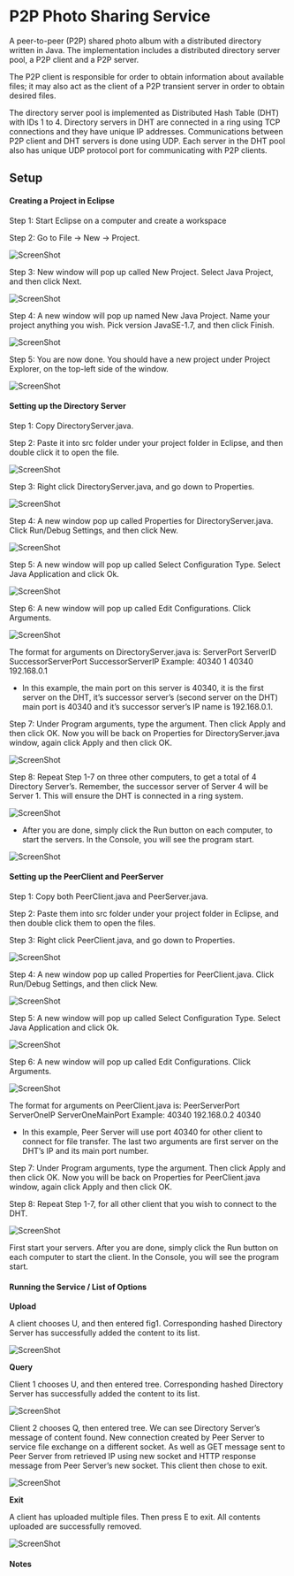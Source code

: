 # P2P Photo Sharing Service

A peer-to-peer (P2P) shared photo album with a distributed directory written in Java. The implementation includes a distributed directory server pool, a P2P client and a P2P server. 

The P2P client is responsible for order to obtain information about available files; it may also act as the client of a P2P transient server in order to obtain desired files. 

The directory server pool is implemented as Distributed Hash Table (DHT) with IDs 1 to 4. Directory servers in DHT are connected in a ring using TCP connections and they have unique IP addresses. Communications between P2P client and DHT servers is done using UDP. Each server in the DHT pool also has unique UDP protocol port for communicating with P2P clients.

## Setup

#### Creating a Project in Eclipse

Step 1: Start Eclipse on a computer and create a workspace

Step 2: Go to File -> New -> Project.

![ScreenShot](/img/img1.png)

Step 3: New window will pop up called New Project. Select Java Project, and then click Next.

![ScreenShot](/img/img2.png)

Step 4: A new window will pop up named New Java Project. Name your project anything you wish. Pick version JavaSE-1.7, and then click Finish. 

![ScreenShot](/img/img3.png)

Step 5: You are now done. You should have a new project under Project Explorer, on the top-left side of the window. 

![ScreenShot](/img/img4.png)

#### Setting up the Directory Server

Step 1: Copy DirectoryServer.java.

Step 2: Paste it into src folder under your project folder in Eclipse, and then double click it to open the file.

![ScreenShot](/img/img6.png)

Step 3: Right click DirectoryServer.java, and go down to Properties.

![ScreenShot](/img/img8.png)

Step 4: A new window pop up called Properties for DirectoryServer.java. Click Run/Debug Settings, and then click New.

![ScreenShot](/img/img9.png)

Step 5: A new window will pop up called Select Configuration Type. Select Java Application and click Ok.

![ScreenShot](/img/img10.png)

Step 6: A new window will pop up called Edit Configurations. Click Arguments. 

![ScreenShot](/img/img11.png)

The format for arguments on DirectoryServer.java is:
ServerPort ServerID SuccessorServerPort SuccessorServerIP
Example: 40340 1 40340 192.168.0.1
- In this example, the main port on this server is 40340, it is the first server on the DHT, it’s successor server’s (second server on the DHT) main port is 40340 and it’s successor server’s IP name is 192.168.0.1.

Step 7: Under Program arguments, type the argument. Then click Apply and then click OK. Now you will be back on Properties for DirectoryServer.java window, again click Apply and then click OK.

![ScreenShot](/img/img12.png)

Step 8: Repeat Step 1-7 on three other computers, to get a total of 4 Directory Server’s.
Remember, the successor server of Server 4 will be Server 1. This will ensure the DHT is connected in a ring system. 

![ScreenShot](/img/img13.png)

- After you are done, simply click the Run button on each computer, to start the servers. In the Console, you will see the program start. 

![ScreenShot](/img/img14.png)

#### Setting up the PeerClient and PeerServer

Step 1: Copy both PeerClient.java and PeerServer.java.

Step 2: Paste them into src folder under your project folder in Eclipse, and then double click them to open the files.

Step 3: Right click PeerClient.java, and go down to Properties.

![ScreenShot](/img/img16.png)

Step 4: A new window pop up called Properties for PeerClient.java. Click Run/Debug Settings, and then click New.

![ScreenShot](/img/img17.png)

Step 5: A new window will pop up called Select Configuration Type. Select Java Application and click Ok.

![ScreenShot](/img/img18.png)

Step 6: A new window will pop up called Edit Configurations. Click Arguments. 

![ScreenShot](/img/img19.png)

The format for arguments on PeerClient.java is:
PeerServerPort ServerOneIP ServerOneMainPort
Example: 40340 192.168.0.2 40340
-	In this example, Peer Server will use port 40340 for other client to connect for file transfer. The last two arguments are first server on the DHT’s IP and its main port number.

Step 7: Under Program arguments, type the argument. Then click Apply and then click OK. Now you will be back on Properties for PeerClient.java window, again click Apply and then click OK.

Step 8: Repeat Step 1-7, for all other client that you wish to connect to the DHT.

![ScreenShot](/img/img21.png)

First start your servers. After you are done, simply click the Run button on each computer to start the client. In the Console, you will see the program start. 

#### Running the Service / List of Options

**Upload**

A client chooses U, and then entered fig1. Corresponding hashed Directory Server has successfully added the content to its list.   

![ScreenShot](/img/img22.png)

**Query**

Client 1 chooses U, and then entered tree. Corresponding hashed Directory Server has successfully added the content to its list.   

![ScreenShot](/img/img23.png)

Client 2 chooses Q, then entered tree.  We can see Directory Server’s message of content found. New connection created by Peer Server to service file exchange on a different socket. As well as GET message sent to Peer Server from retrieved IP using new socket and HTTP response message from Peer Server’s new socket. This client then chose to exit. 

![ScreenShot](/img/img24.png)

**Exit**

A client has uploaded multiple files. Then press E to exit. All contents uploaded are successfully removed.

![ScreenShot](/img/img25.png)

#### Notes

